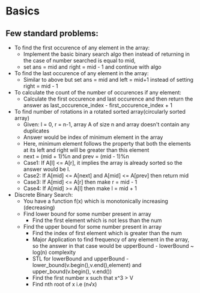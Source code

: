 # Basics
## Few standard problems:
- To find the first occurence of any element in the array:
  - Implement the basic binary search algo then instead of returning in the case of number searched is equal to mid,
  - set ans = mid and right = mid - 1 and continue with algo
- To find the last occurence of any element in the array:
  - Similar to above but set ans = mid and left = mid+1 instead of setting right = mid - 1
- To calculate the count of the number of occurences if any element:
  - Calculate the first occurence and last occurence and then return the answer as last_occurence_index - first_occurence_index + 1
- To find number of rotations in a rotated sorted array(circularly sorted array)
  - Given: l = 0, r = n-1, array A of size n and array doesn't contain any duplicates
  - Answer would be index of minimum element in the array
  - Here, minimum element follows the property that both the elements at its left and right will be greater than this element
  - next = (mid + 1)%n and prev = (mid - 1)%n
  - Case1: If A[l] <= A[r], it implies the array is already sorted so the answer would be l.
  - Case2: If A[mid] <= A[next] and A[mid] <= A[prev] then return mid
  - Case3: If A[mid] <= A[r] then make r = mid - 1
  - Case4: If A[mid] >= A[l] then make l = mid + 1
- Discrete Binary Search:
  - You have a function f(x) which is monotonically increasing (decreasing)
  - Find lower bound for some number present in array
    - Find the first element which is not less than the num
  - Find the upper bound for some number present in array
    - Find the index of first element which is greater than the num
    - Major Application to find frequency of any element in the array, so the answer in that case would be upperBound - lowerBound ~ log(n) complexity
    - STL for lowerBound and upperBound - lower_bound(v.begin(),v.end(),element) and upper_bound(v.begin(), v.end())
    - Find the first number x such that x^3 > V
    - Find nth root of x i.e (n√x)
    
